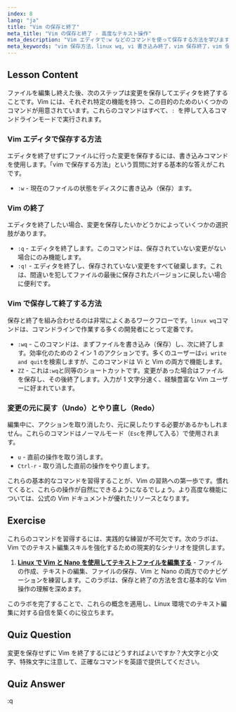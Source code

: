 ```yaml
---
index: 8
lang: "ja"
title: "Vim の保存と終了"
meta_title: "Vim の保存と終了 - 高度なテキスト操作"
meta_description: "Vim エディタで:w などのコマンドを使って保存する方法を学びます。:wq や ZZ で保存して終了する方法を習得します。このガイドでは、Vim での効率的なファイル管理のための必須の Linux wq、vi の書き込みと終了コマンドを網羅しています。"
meta_keywords: "vim 保存方法，linux wq, vi 書き込み終了，vim 保存終了，vim 保存方法，vim ファイル保存，vim 終了，vim コマンド"
---
```


## Lesson Content

ファイルを編集し終えた後、次のステップは変更を保存してエディタを終了することです。Vim には、それぞれ特定の機能を持つ、この目的のためのいくつかのコマンドが用意されています。これらのコマンドはすべて、`: `を押して入るコマンドラインモードで実行されます。

### Vim エディタで保存する方法

エディタを終了せずにファイルに行った変更を保存するには、書き込みコマンドを使用します。「vim で保存する方法」という質問に対する基本的な答えがこれです。

- `:w` - 現在のファイルの状態をディスクに書き込み（保存）ます。

### Vim の終了

エディタを終了したい場合、変更を保存したいかどうかによっていくつかの選択肢があります。

- `:q` - エディタを終了します。このコマンドは、保存されていない変更がない場合にのみ機能します。
- `:q!` - エディタを終了し、保存されていない変更をすべて破棄します。これは、間違いを犯してファイルの最後に保存されたバージョンに戻したい場合に便利です。

### Vim で保存して終了する方法

保存と終了を組み合わせるのは非常によくあるワークフローです。`linux wq`コマンドは、コマンドラインで作業する多くの開発者にとって定番です。

- `:wq` - このコマンドは、まずファイルを書き込み（保存）し、次に終了します。効率化のための 2 イン 1 のアクションです。多くのユーザーは`vi write and quit`を検索しますが、このコマンドは Vi と Vim の両方で機能します。
- `ZZ` - これは`:wq`と同等のショートカットです。変更があった場合はファイルを保存し、その後終了します。入力が 1 文字分速く、経験豊富な Vim ユーザーに好まれています。

### 変更の元に戻す（Undo）とやり直し（Redo）

編集中に、アクションを取り消したり、元に戻したりする必要があるかもしれません。これらのコマンドはノーマルモード（`Esc`を押して入る）で使用されます。

- `u` - 直前の操作を取り消します。
- `Ctrl-r` - 取り消した直前の操作をやり直します。

これらの基本的なコマンドを習得することが、Vim の習熟への第一歩です。慣れてくると、これらの操作が自然にできるようになるでしょう。より高度な機能については、公式の Vim ドキュメントが優れたリソースとなります。

## Exercise

これらのコマンドを習得するには、実践的な練習が不可欠です。次のラボは、Vim でのテキスト編集スキルを強化するための現実的なシナリオを提供します。

1. **[Linux で Vim と Nano を使用してテキストファイルを編集する](https://labex.io/ja/labs/comptia-edit-text-files-in-linux-with-vim-and-nano-591076)** - ファイルの作成、テキストの編集、ファイルの保存、Vim と Nano の両方でのナビゲーションを練習します。このラボは、保存と終了の方法を含む基本的な Vim 操作の理解を深めます。

このラボを完了することで、これらの概念を適用し、Linux 環境でのテキスト編集に対する自信を築くのに役立ちます。

## Quiz Question

変更を保存せずに Vim を終了するにはどうすればよいですか？大文字と小文字、特殊文字に注意して、正確なコマンドを英語で提供してください。

## Quiz Answer

:q
